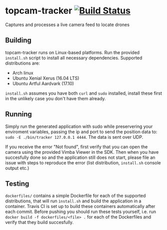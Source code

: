 # topcam-tracker [![Build Status](https://travis-ci.org/tue-firefly/topcam-tracker.svg?branch=master)](https://travis-ci.org/tue-firefly/topcam-tracker)
Captures and processes a live camera feed to locate drones

## Building
topcam-tracker runs on Linux-based platforms. Run the provided `install.sh` script to install all necessary dependencies.
Supported distributions are:
- Arch linux
- Ubuntu Xenial Xerus (16.04 LTS)
- Ubuntu Artful Aardvark (17.10)

`install.sh` assumes you have both `curl` and `sudo` installed, install these first in the unlikely case you don't have them already.

## Running
Simply run the generated application with sudo while preservering your enviroment variables, passing the ip and port to send the position data to: `sudo -E ./bin/tracker 127.0.0.1 4444`. The data is sent over UDP.

If you receive the error "Not found", first verify that you can open the camera using the provided Vimba Viewer in the SDK.
Then when you have succesfully done so and the application still does not start, please file an issue with steps to reproduce the error (list distribution, `install.sh` console output etc.)

## Testing
`dockerfiles/` contains a simple Dockerfile for each of the supported distributions, that will run `ìnstall.sh` and build the application in a container. Travis CI is set up to build these containers automatically after each commit. Before pushing you should run these tests yourself, i.e. run `docker build -f dockerfiles/<file> .` for each of the Dockerfiles and verify that they build succesfully.
